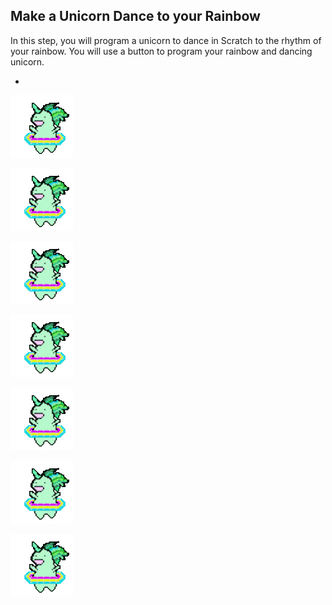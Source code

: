 ## Make a Unicorn Dance to your Rainbow

In this step, you will program a unicorn to dance in Scratch to the rhythm of your rainbow.
You will use a button to program your rainbow and dancing unicorn.

+

![Dancing Unicorn Gif](images/udancefinalcopy.gif)

![Dancing Unicorn Gif](images/udancefinalcopy.gif)

![Dancing Unicorn Gif](images/udancefinalcopy.gif)

![Dancing Unicorn Gif](images/udancefinalcopy.gif)

![Dancing Unicorn Gif](images/udancefinalcopy.gif)

![Dancing Unicorn Gif](images/udancefinalcopy.gif)

![Dancing Unicorn Gif](images/udancefinalcopy.gif)
